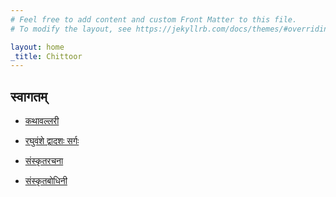 ```yaml
---
# Feel free to add content and custom Front Matter to this file.
# To modify the layout, see https://jekyllrb.com/docs/themes/#overriding-theme-defaults

layout: home
_title: Chittoor
---
```


## स्वागतम्

- [कथावल्लरी](/chittoor/kathavallari)

- [रघुवंशे द्वादशः सर्गः](/chittoor/raghuvamsham)

- [संस्कृतरचना](/chittoor/samskritarachana)

- [संस्कृतबोधिनी](/chittoor/samskritabodhini)